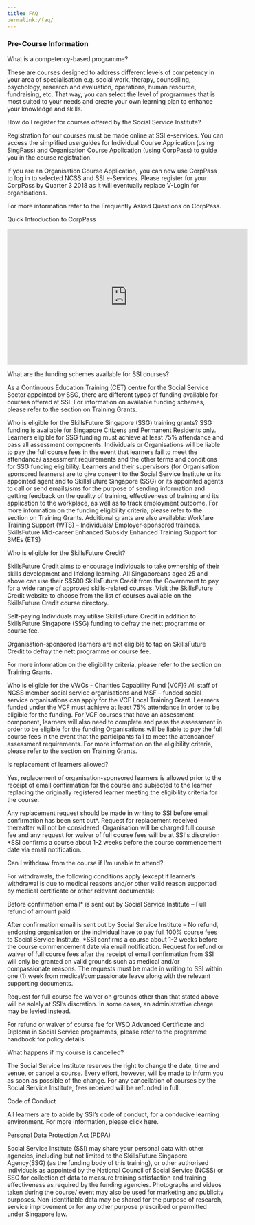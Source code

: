 ```yaml
---
title: FAQ
permalink:/faq/
---
```


### **Pre-Course Information**


What is a competency-based programme?

These are courses designed to address different levels of competency in your area of specialisation e.g. social work, therapy, counselling, psychology, research and evaluation, operations, human resource, fundraising, etc. That way, you can select the level of programmes that is most suited to your needs and create your own learning plan to enhance your knowledge and skills.


How do I register for courses offered by the Social Service Institute?

Registration for our courses must be made online at SSI e-services. You can access the simplified userguides for Individual Course Application (using SingPass) and Organisation Course Application (using CorpPass) to guide you in the course registration.

If you are an Organisation Course Application, you can now use CorpPass to log in to selected NCSS and SSI e-Services. Please register for your CorpPass by Quarter 3 2018 as it will eventually replace V-Login for organisations.

For more information refer to the Frequently Asked Questions on CorpPass.

Quick Introduction to CorpPass

<iframe width="560" height="315" src="https://www.youtube.com/embed/ifwp4kfYXCk" frameborder="0" allow="accelerometer; autoplay; encrypted-media; gyroscope; picture-in-picture" allowfullscreen></iframe>


What are the funding schemes available for SSI courses?

As a Continuous Education Training (CET) centre for the Social Service Sector appointed by SSG, there are different types of funding available for courses offered at SSI. For information on available funding schemes, please refer to the section on Training Grants.
 
 
Who is eligible for the SkillsFuture Singapore (SSG) training grants?
SSG funding is available for Singapore Citizens and Permanent Residents only.
Learners eligible for SSG funding must achieve at least 75% attendance and pass all assessment components. 
Individuals or Organisations will be liable to pay the full course fees in the event that learners fail to meet the attendance/ assessment requirements and the other terms and conditions for SSG funding eligibility.
Learners and their supervisors (for Organisation sponsored learners) are to give consent to the Social Service Institute or its appointed agent and to SkillsFuture Singapore (SSG) or its appointed agents to call or send emails/sms for the purpose of sending information and getting feedback on the quality of training, effectiveness of training and its application to the workplace, as well as to track employment outcome.
For more information on the funding eligibility criteria, please refer to the section on Training Grants.
Additional grants are also available:
Workfare Training Support (WTS) – Individuals/ Employer-sponsored trainees.
SkillsFuture Mid-career Enhanced Subsidy
Enhanced Training Support for SMEs (ETS)

Who is eligible for the SkillsFuture Credit?

SkillsFuture Credit aims to encourage individuals to take ownership of their skills development and lifelong learning.  All Singaporeans aged 25 and above can use their S$500 SkillsFuture Credit from the Government to pay for a wide range of approved skills-related courses.  Visit the SkillsFuture Credit website to choose from the list of courses available on the SkillsFuture Credit course directory.

Self-paying Individuals may utilise SkillsFuture Credit in addition to SkillsFuture Singapore (SSG) funding to defray the nett programme or course fee.

Organisation-sponsored learners are not eligible to tap on SkillsFuture Credit to defray the nett programme or course fee.

For more information on the eligibility criteria, please refer to the section on Training Grants.


Who is eligible for the VWOs - Charities Capability Fund (VCF)?
All staff of NCSS member social service organisations and MSF – funded social service organisations can apply for the VCF Local Training Grant. 
Learners funded under the VCF must achieve at least 75% attendance in order to be eligible for the funding.
For VCF courses that have an assessment component, learners will also need to complete and pass the assessment in order to be eligible for the funding Organisations will be liable to pay the full course fees in the event that the participants fail to meet the attendance/ assessment requirements. 
For more information on the eligibility criteria, please refer to the section on Training Grants.

Is replacement of learners allowed?

Yes, replacement of organisation-sponsored learners is allowed prior to the receipt of email confirmation for the course and subjected to the learner replacing the originally registered learner meeting the eligibility criteria for the course.

Any replacement request should be made in writing to SSI before email confirmation has been sent out*. Request for replacement received thereafter will not be considered. Organisation will be charged full course fee and any request for waiver of full course fees will be at SSI's discretion
*SSI confirms a course about 1-2 weeks before the course commencement date via email notification.

Can I withdraw from the course if I'm unable to attend? 

For withdrawals, the following conditions apply (except if learner’s withdrawal is due to medical reasons and/or other valid reason supported by medical certificate or other relevant documents):

Before confirmation email* is sent out by Social Service Institute – Full refund of amount paid

After confirmation email is sent out by Social Service Institute – No refund, endorsing organisation or the individual have to pay full 100% course fees to Social Service Institute.
*SSI confirms a course about 1-2 weeks before the course commencement date via email notification.
Request for refund or waiver of full course fees after the receipt of email confirmation from SSI will only be granted on valid grounds such as medical and/or compassionate reasons.  The requests must be made in writing to SSI within one (1) week from medical/compassionate leave along with the relevant supporting documents. 

Request for full course fee waiver on grounds other than that stated above will be solely at SSI’s discretion.  In some cases, an administrative charge may be levied instead.

For refund or waiver of course fee for WSQ Advanced Certificate and Diploma in Social Service programmes, please refer to the programme handbook for policy details.


What happens if my course is cancelled? 

The Social Service Institute reserves the right to change the date, time and venue, or cancel a course.  Every effort, however, will be made to inform you as soon as possible of the change.  For any cancellation of courses by the Social Service Institute, fees received will be refunded in full.

Code of Conduct

All learners are to abide by SSI’s code of conduct, for a conducive learning environment.  For more information, please click here.

Personal Data Protection Act (PDPA)

Social Service Institute (SSI) may share your personal data with other agencies, including but not limited to the SkillsFuture Singapore Agency(SSG) (as the funding body of this training), or other authorised individuals as appointed by the National Council of Social Service (NCSS) or SSG for  collection of data to measure training satisfaction and training effectiveness as required by the funding agencies.
Photographs and videos taken during the course/ event may also be used for marketing and publicity purposes.  Non-identifiable data may be shared for the purpose of research, service improvement or for any other purpose prescribed or permitted under Singapore law.
